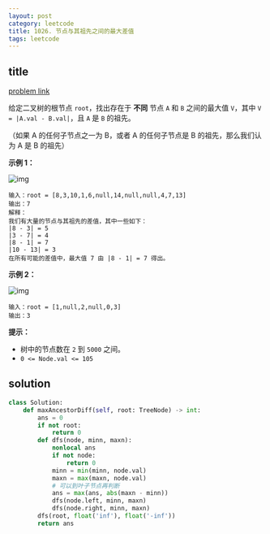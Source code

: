 ```yaml
---
layout: post
category: leetcode
title: 1026. 节点与其祖先之间的最大差值
tags: leetcode
---
```

## title
[problem link](https://leetcode-cn.com/problems/maximum-difference-between-node-and-ancestor/)

给定二叉树的根节点 `root`，找出存在于 **不同** 节点 `A` 和 `B` 之间的最大值 `V`，其中 `V = |A.val - B.val|`，且 `A` 是 `B` 的祖先。

（如果 A 的任何子节点之一为 B，或者 A 的任何子节点是 B 的祖先，那么我们认为 A 是 B 的祖先）

 

**示例 1：**

![img](https://cdn.jsdelivr.net/gh/mafulong/mdPic@vv10/img/202508301532406.jpg)

```
输入：root = [8,3,10,1,6,null,14,null,null,4,7,13]
输出：7
解释： 
我们有大量的节点与其祖先的差值，其中一些如下：
|8 - 3| = 5
|3 - 7| = 4
|8 - 1| = 7
|10 - 13| = 3
在所有可能的差值中，最大值 7 由 |8 - 1| = 7 得出。
```

**示例 2：**

![img](https://cdn.jsdelivr.net/gh/mafulong/mdPic@vv10/img/202508301532337.jpg)

```
输入：root = [1,null,2,null,0,3]
输出：3
```

 

**提示：**

- 树中的节点数在 `2` 到 `5000` 之间。
- `0 <= Node.val <= 105`

## solution



```python
class Solution:
    def maxAncestorDiff(self, root: TreeNode) -> int:
        ans = 0
        if not root:
            return 0
        def dfs(node, minn, maxn):
            nonlocal ans
            if not node:
                return 0
            minn = min(minn, node.val)
            maxn = max(maxn, node.val)
            # 可以到叶子节点再判断
            ans = max(ans, abs(maxn - minn))
            dfs(node.left, minn, maxn)
            dfs(node.right, minn, maxn)
        dfs(root, float('inf'), float('-inf'))
        return ans
```

